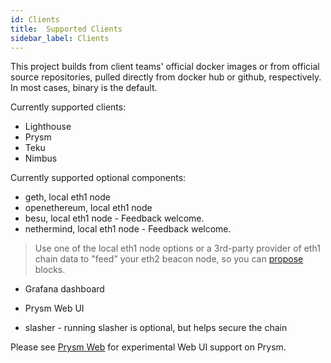 ```yaml
---
id: Clients
title:  Supported Clients
sidebar_label: Clients
---
```


This project builds from client teams' official docker images or from official source repositories, pulled
directly from docker hub or github, respectively. In most cases, binary is the default.

Currently supported clients:
- Lighthouse
- Prysm
- Teku
- Nimbus

Currently supported optional components:
- geth, local eth1 node
- openethereum, local eth1 node
- besu, local eth1 node - Feedback welcome.
- nethermind, local eth1 node - Feedback welcome.

> Use one of the local eth1 node options or a 3rd-party provider of eth1 chain data to "feed"
> your eth2 beacon node, so you can [propose](https://ethos.dev/beacon-chain/) blocks.

- Grafana dashboard
- Prysm Web UI

- slasher - running slasher is optional, but helps secure the chain

Please see [Prysm Web](../Usage/PrysmWeb.md) for experimental Web UI support on Prysm.

